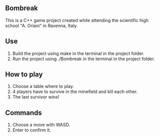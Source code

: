 ## Bombreak

This is a C++ game project created while attending the scientific high school "A. Oriani" in Ravenna, Italy.

## Use

1) Build the project using make in the terminal in the project folder.
2) Run the project using ./Bombreak in the terminal in the project folder.

## How to play

1) Choose a table where to play.
2) 4 players have to survive in the minefield and kill each other. 
3) The last survivor wins!

## Commands

1) Choose a move with WASD.
2) Enter to confirm it.
